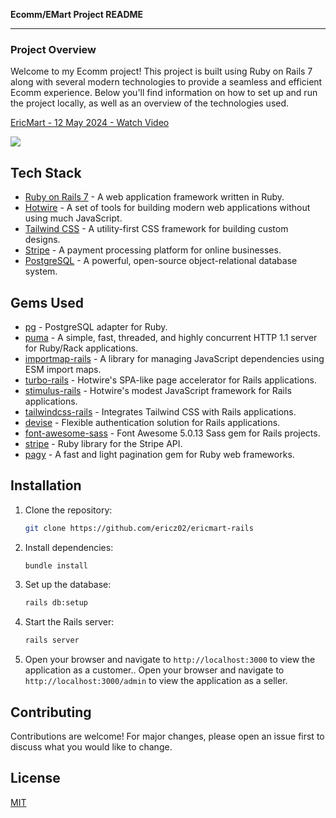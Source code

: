 **Ecomm/EMart Project README**

---

### Project Overview

Welcome to my Ecomm project! This project is built using Ruby on Rails 7 along with several modern technologies to provide a seamless and efficient Ecomm experience. Below you'll find information on how to set up and run the project locally, as well as an overview of the technologies used.

<div>
    <a href="https://www.loom.com/share/3743168c63de4dcaa2b79efd3b08935b">
      <p>EricMart - 12 May 2024 - Watch Video</p>
    </a>
    <a href="https://www.loom.com/share/3743168c63de4dcaa2b79efd3b08935b">
      <img style="max-width:300px;" src="https://cdn.loom.com/sessions/thumbnails/3743168c63de4dcaa2b79efd3b08935b-with-play.gif">
    </a>
</div>
  
## Tech Stack

- [Ruby on Rails 7](https://rubyonrails.org/) - A web application framework written in Ruby.
- [Hotwire](https://hotwired.dev/) - A set of tools for building modern web applications without using much JavaScript.
- [Tailwind CSS](https://tailwindcss.com/) - A utility-first CSS framework for building custom designs.
- [Stripe](https://stripe.com/) - A payment processing platform for online businesses.
- [PostgreSQL](https://www.postgresql.org/) - A powerful, open-source object-relational database system.

## Gems Used

- [pg](https://rubygems.org/gems/pg) - PostgreSQL adapter for Ruby.
- [puma](https://rubygems.org/gems/puma) - A simple, fast, threaded, and highly concurrent HTTP 1.1 server for Ruby/Rack applications.
- [importmap-rails](https://rubygems.org/gems/importmap-rails) - A library for managing JavaScript dependencies using ESM import maps.
- [turbo-rails](https://rubygems.org/gems/turbo-rails) - Hotwire's SPA-like page accelerator for Rails applications.
- [stimulus-rails](https://rubygems.org/gems/stimulus-rails) - Hotwire's modest JavaScript framework for Rails applications.
- [tailwindcss-rails](https://rubygems.org/gems/tailwindcss-rails) - Integrates Tailwind CSS with Rails applications.
- [devise](https://rubygems.org/gems/devise) - Flexible authentication solution for Rails applications.
- [font-awesome-sass](https://rubygems.org/gems/font-awesome-sass) - Font Awesome 5.0.13 Sass gem for Rails projects.
- [stripe](https://rubygems.org/gems/stripe) - Ruby library for the Stripe API.
- [pagy](https://rubygems.org/gems/pagy) - A fast and light pagination gem for Ruby web frameworks.

## Installation

1. Clone the repository:

   ```bash
   git clone https://github.com/ericz02/ericmart-rails
   ```

2. Install dependencies:

   ```bash
   bundle install
   ```

3. Set up the database:

   ```bash
   rails db:setup
   ```

4. Start the Rails server:

   ```bash
   rails server
   ```

5. Open your browser and navigate to `http://localhost:3000` to view the application as a customer..
   Open your browser and navigate to `http://localhost:3000/admin` to view the application as a seller.

## Contributing

Contributions are welcome! For major changes, please open an issue first to discuss what you would like to change.

## License

[MIT](https://opensource.org/licenses/MIT)
